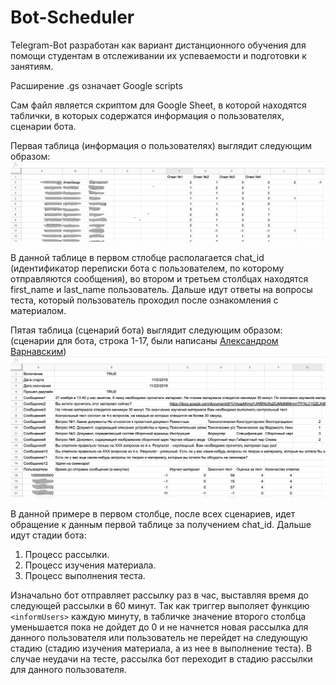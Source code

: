 # Bot-Scheduler
Telegram-Bot разработан как вариант дистанционного обучения для помощи студентам в отслеживании их успеваемости и подготовки к занятиям.

Расширение .gs означает Google scripts

Сам файл является скриптом для Google Sheet, в которой находятся таблички, в которых содержатся информация о пользователях, сценарии бота.

Первая таблица (информация о пользователях) выглядит следующим образом:
![First table example](/first_table.png)

В данной таблице в первом стлобце располагается chat_id (идентификатор переписки бота с пользователем, по которому отправляются сообщения), во втором и третьем столбцах находятся first_name и last_name пользователь. Дальше идут ответы на вопросы теста, который пользователь проходил после ознакомления с материалом.

Пятая таблица (сценарий бота) выглядит следующим образом: (сценарии для бота, строка 1-17, были написаны [Александром Варнавским](https://www.hse.ru/staff/avarnavsky))
![Fifth table example](/fifth_table.png)

В данной примере в первом столбце, после всех сценариев, идет обращение к данным первой таблице за получением chat_id.
Дальше идут стадии бота:
  1) Процесс рассылки.
  2) Процесс изучения материала.
  3) Процесс выполнения теста.

Изначально бот отправляет рассылку раз в час, выставляя время до следующей рассылки в 60 минут. Так как триггер выполяет функцию `<informUsers>` каждую минуту, в табличке значение второго столбца уменьшается пока не дойдет до 0 и не начнется новая рассылка для данного пользователя или пользователь не перейдет на следующую стадию (стадию изучения материала, а из нее в выполнение теста). В случае неудачи на тесте, рассылка бот переходит в стадию рассылки для данного пользователя.
